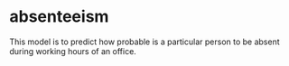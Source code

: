 # absenteeism
This model is to predict how probable is a particular person to be absent during working hours of an office.

